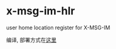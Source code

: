 # x-msg-im-hlr

user home location register for X-MSG-IM

编译, 部署方式在[这里](http://www.dev5.cn/deploy/ne/x-msg-im-hlr/compile/)
